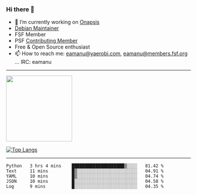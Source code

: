 ### Hi there 👋


- 🔭 I’m currently working on [Onapsis](http://onapsis.com)
- [Debian Maintainer](https://qa.debian.org/developer.php?login=eamanu%40yaerobi.com)
- FSF Member
- PSF [Contributing Member](https://www.python.org/psf/membership/#what-membership-classes-are-there)
- Free & Open Source enthusiast 
- 📫 How to reach me: eamanu@yaerobi.com, eamanu@members.fsf.org ... IRC: eamanu

---

<img height="180em" src="https://github-readme-stats.vercel.app/api?theme=dark&username=eamanu&show_icons=true&hide_border=true&&count_private=true&include_all_commits=true" />

[![Top Langs](https://github-readme-stats.vercel.app/api/top-langs/?theme=dark&username=eamanu&layout=compact)](https://github.com/anuraghazra/github-readme-stats)

---

<!--START_SECTION:waka-->

```text
Python   3 hrs 4 mins    ████████████████████▒░░░░   81.42 %
Text     11 mins         █▒░░░░░░░░░░░░░░░░░░░░░░░   04.91 %
YAML     10 mins         █▒░░░░░░░░░░░░░░░░░░░░░░░   04.74 %
JSON     10 mins         █░░░░░░░░░░░░░░░░░░░░░░░░   04.58 %
Log      9 mins          █░░░░░░░░░░░░░░░░░░░░░░░░   04.35 %
```

<!--END_SECTION:waka-->
